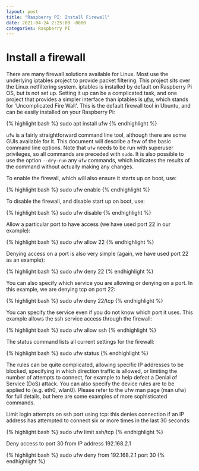 ```yaml
---
layout: post
title: "Raspberry PI: Install Firewall"
date: 2021-04-24 2:25:00 -0000
categories: Raspberry PI
---
```


Install a firewall
==================

There are many firewall solutions available for Linux. Most use the underlying iptables project to provide packet filtering. This project sits over the Linux netfiltering system. iptables is installed by default on Raspberry Pi OS, but is not set up. Setting it up can be a complicated task, and one project that provides a simpler interface than iptables is [ufw], which stands for 'Uncomplicated Fire Wall'. This is the default firewall tool in Ubuntu, and can be easily installed on your Raspberry Pi:

{% highlight bash %}
sudo apt install ufw
{% endhighlight %}

`ufw` is a fairly straightforward command line tool, although there are some GUIs available for it. This document will describe a few of the basic command line options. Note that `ufw` needs to be run with superuser privileges, so all commands are preceded with `sudo`. It is also possible to use the option `--dry-run` any `ufw` commands, which indicates the results of the command without actually making any changes.

To enable the firewall, which will also ensure it starts up on boot, use:

{% highlight bash %}
sudo ufw enable
{% endhighlight %}

To disable the firewall, and disable start up on boot, use:


{% highlight bash %}
sudo ufw disable
{% endhighlight %}

Allow a particular port to have access (we have used port 22 in our example):


{% highlight bash %}
sudo ufw allow 22
{% endhighlight %}

Denying access on a port is also very simple (again, we have used port 22 as an example):


{% highlight bash %}
sudo ufw deny 22
{% endhighlight %}

You can also specify which service you are allowing or denying on a port. In this example, we are denying tcp on port 22:


{% highlight bash %}
sudo ufw deny 22/tcp
{% endhighlight %}

You can specify the service even if you do not know which port it uses. This example allows the ssh service access through the firewall:

{% highlight bash %}
sudo ufw allow ssh
{% endhighlight %}

The status command lists all current settings for the firewall:


{% highlight bash %}
sudo ufw status
{% endhighlight %}

The rules can be quite complicated, allowing specific IP addresses to be blocked, specifying in which direction traffic is allowed, or limiting the number of attempts to connect, for example to help defeat a Denial of Service (DoS) attack. You can also specify the device rules are to be applied to (e.g. eth0, wlan0). Please refer to the ufw man page (man ufw) for full details, but here are some examples of more sophisticated commands.

Limit login attempts on ssh port using tcp: this denies connection if an IP address has attempted to connect six or more times in the last 30 seconds:


{% highlight bash %}
sudo ufw limit ssh/tcp
{% endhighlight %}

Deny access to port 30 from IP address 192.168.2.1


{% highlight bash %}
sudo ufw deny from 192.168.2.1 port 30
{% endhighlight %}


[ufw]: https://www.linux.com/training-tutorials/introduction-uncomplicated-firewall-ufw/
